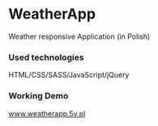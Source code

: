 # WeatherApp

Weather responsive Application (in Polish)</br>

### Used technologies
HTML/CSS/SASS/JavaScript/jQuery

### Working Demo
www.weatherapp.5v.pl
